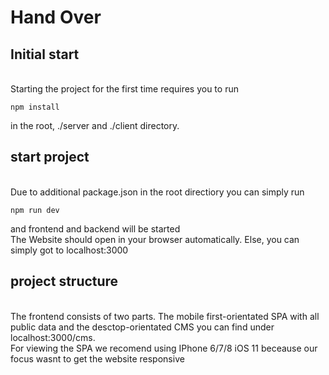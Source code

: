 # Hand Over

## Initial start
\
Starting the project for the first time requires you to run

```
npm install
```
in the root, ./server and ./client directory.

## start project
\
Due to  additional package.json in the root directiory you can simply run
```
npm run dev
```
and frontend and backend will be started
\
The Website should open in your browser automatically. Else, you can simply got to localhost:3000

## project structure
\
The frontend consists of two parts. The mobile first-orientated SPA with all public data and the desctop-orientated CMS you can find under localhost:3000/cms. \
For viewing the SPA we recomend using IPhone 6/7/8 iOS 11 beceause our focus wasnt to get the website responsive